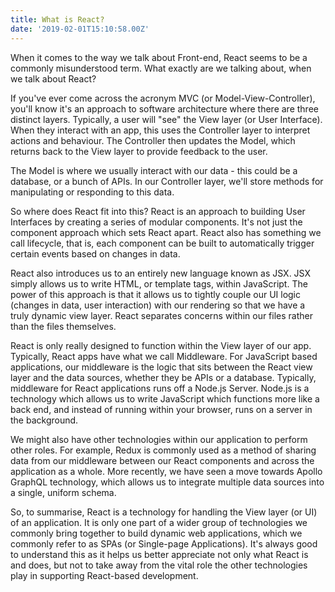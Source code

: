 ```yaml
---
title: What is React?
date: '2019-02-01T15:10:58.00Z'
---
```

When it comes to the way we talk about Front-end, React seems to be a commonly misunderstood term. What exactly are we talking about, when we talk about React? 

If you've ever come across the acronym MVC (or Model-View-Controller), you'll know it's an approach to software architecture where there are three distinct layers. Typically, a user will "see" the View layer (or User Interface). When they interact with an app, this uses the Controller layer to interpret actions and behaviour. The Controller then updates the Model, which returns back to the View layer to provide feedback to the user.

The Model is where we usually interact with our data - this could be a database, or a bunch of APIs. In our Controller layer, we'll store methods for manipulating or responding to this data. 

So where does React fit into this? React is an approach to building User Interfaces by creating a series of modular components. It's not just the component approach which sets React apart. React also has something we call lifecycle, that is, each component can be built to automatically trigger certain events based on changes in data.

React also introduces us to an entirely new language known as JSX. JSX simply allows us to write HTML, or template tags, within JavaScript. The power of this approach is that it allows us to tightly couple our UI logic (changes in data, user interaction) with our rendering so that we have a truly dynamic view layer.  React separates concerns within our files rather than the files themselves.

React is only really designed to function within the View layer of our app. Typically, React apps have what we call Middleware. For JavaScript based applications, our middleware is the logic that sits between the React view layer and the data sources, whether they be APIs or a database. Typically, middleware for React applications runs off a Node.js Server. Node.js is a technology which allows us to write JavaScript which functions more like a back end, and instead of running within your browser, runs on a server in the background.

We might also have other technologies within our application to perform other roles. For example, Redux is commonly used as a method of sharing data from our middleware between our React components and across the application as a whole. More recently, we have seen a move towards Apollo GraphQL technology, which allows us to integrate multiple data sources into a single, uniform schema.

So, to summarise, React is a technology for handling the View layer (or UI) of an application. It is only one part of a wider group of technologies we commonly bring together to build dynamic web applications, which we commonly refer to as SPAs (or Single-page Applications). It's always good to understand this as it helps us better appreciate not only what React is and does, but not to take away from the vital role the other technologies play in supporting React-based development.
